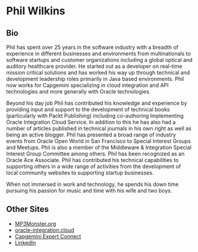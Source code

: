 # Phil Wilkins
## Bio
Phil has spent over 25 years in the software industry with a breadth of experience in different businesses and environments from multinationals to software startups and customer organizations including a global optical and auditory healthcare provider.  He started out as a developer on real-time mission critical solutions and has worked his way up through technical and development leadership roles primarily in Java based environments. Phil now works for Capgemini specializing in cloud integration and API technologies and more generally with Oracle technologies.

Beyond his day job Phil has contributed his knowledge and experience by providing input and support to the development of technical books (particularly with Packt Publishing) including co-authoring Implementing Oracle Integration Cloud Service. In addition to this he has also had a number of articles published in technical journals in his own right as well as being an active blogger. Phil has presented a broad range of industry events from Oracle Open World in San Francisco to Special Interest Groups and Meetups. Phil is also a member of the Middleware & Integration Special Interest Group Committee among others.  Phil has been recognized as an Oracle Ace Associate.
Phil has contributed his technical capabilities to supporting others in a wide range of activities from the development of local community websites to supporting startup businesses.

When not immersed in work and technology, he spends his down time pursuing his passion for music and time with his wife and two boys.


## Other Sites
- [MP3Monster.org](https://mp3monster.org)
- [oracle-integration.cloud](https://oracle-integration.cloud)
- [Capgemini Expert Connect](https://www.capgemini.com/experts/oracle/phil-wilkins/)
- [LinkedIn](https://www.linkedin.com/in/philwilkins/)
